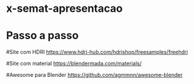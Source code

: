 # x-semat-apresentacao

# Passo a passo

#Site com HDRI
https://www.hdri-hub.com/hdrishop/freesamples/freehdri

#Site com material
https://blendermada.com/materials/

#Awesome para Blender
https://github.com/agmmnn/awesome-blender